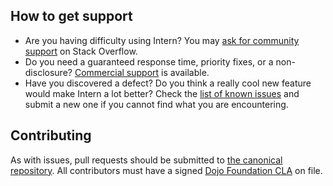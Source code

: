 ## How to get support

* Are you having difficulty using Intern? You may [ask for community support](http://stackoverflow.com/questions/ask?tags=intern) on Stack Overflow.
* Do you need a guaranteed response time, priority fixes, or a non-disclosure? [Commercial support](http://www.sitepen.com/support/index.html) is available.
* Have you discovered a defect? Do you think a really cool new feature would make Intern a lot better? Check the [list of known issues](https://github.com/theintern/intern/issues) and submit a new one if you cannot find what you are encountering.

## Contributing

As with issues, pull requests should be submitted to [the canonical repository](https://github.com/theintern/intern). All contributors must have a signed [Dojo Foundation CLA](http://dojofoundation.org/about/claForm) on file.